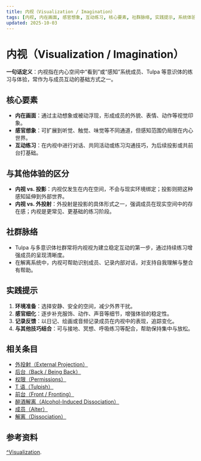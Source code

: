 ```yaml
---
title: 内视（Visualization / Imagination）
tags: [内视, 内在画面, 感官想象, 互动练习, 核心要素, 社群脉络, 实践提示, 系统体验与机制]
updated: 2025-10-03
---
```


# 内视（Visualization / Imagination）

**一句话定义**：内视指在内心空间中“看到”或“感知”系统成员、Tulpa 等意识体的练习与体验，常作为与成员互动的基础方式之一。

## 核心要素

- **内在画面**：通过主动想象或被动浮现，形成成员的外貌、表情、动作等视觉印象。
- **感官想象**：可扩展到听觉、触觉、味觉等不同通道，但感知范围仍局限在内心世界。
- **互动练习**：在内视中进行对话、共同活动或练习沟通技巧，为后续投影或共前台打基础。

## 与其他体验的区分

- **内视 vs. 投影**：内视仅发生在内在空间，不会与现实环境绑定；投影则把这种感知延伸到外部世界。
- **内视 vs. 外投射**：外投射是投影的具体形式之一，强调成员在现实空间中的存在感；内视是更常见、更基础的练习阶段。

## 社群脉络

- Tulpa 与多意识体社群常将内视视为建立稳定互动的第一步，通过持续练习增强成员的呈现清晰度。
- 在解离系统中，内视可帮助识别成员、记录内部对话，对支持自我理解与整合有帮助。

## 实践提示

1. **环境准备**：选择安静、安全的空间，减少外界干扰。
2. **感官细化**：逐步补充服饰、动作、声音等细节，增强体验的稳定性。
3. **记录反馈**：以日记、绘画或音频记录成员在内视中的表现，追踪变化。
4. **与其他技巧结合**：可与接地、冥想、呼吸练习等配合，帮助保持集中与放松。

## 相关条目

- [外投射（External Projection）](/entries/External-Projection.md)
- [后台（Back / Being Back）](/entries/Back-Being-Back.md)
- [权限（Permissions）](/entries/Permissions.md)
- [T 语（Tulpish）](/entries/Tulpish.md)
- [前台（Front / Fronting）](/entries/Front-Fronting.md)
- [醉酒解离（Alcohol-Induced Dissociation）](/entries/Alcohol-Induced-Dissociation.md)
- [成员（Alter）](/entries/Alter.md)
- [解离（Dissociation）](/entries/Dissociation.md)

## 参考资料

[^Visualization](https://pluralpedia.org/w/Visualization).
